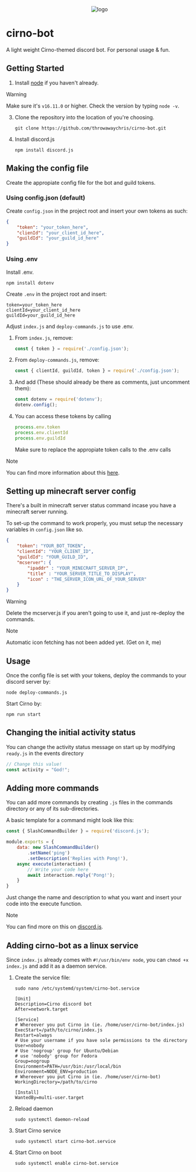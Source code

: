 <div align="center">
  <picture>
    <img alt="logo" src="https://cdn.discordapp.com/attachments/1109269156337025095/1173170236242001950/Cirno.round.32233248885.png?ex=6562faec&is=655085ec&hm=c56afcedca90e18bd1e28ed9580993307c5f61c29f11d57a8b5c11951bc272b3&">
  </picture>
</div>

# cirno-bot

A light weight Cirno-themed discord bot. For personal usage & fun.

## Getting Started

1. Install [node](https://nodejs.org/en/) if you haven't already.

> [!WARNING]
> Make sure it's ```v16.11.0``` or higher. Check the version by typing ```node -v```.
   
3. Clone the repository into the location of you're choosing.

   ```
   git clone https://github.com/throwawaychris/cirno-bot.git
   ```
3. Install discord.js

   ```
   npm install discord.js
   ```

## Making the config file

Create the appropiate config file for the bot and guild tokens.

### Using config.json (default)

Create ```config.json``` in the project root and insert your own tokens as such:

```json
{
    "token": "your_token_here",
    "clienId": "your_client_id_here",
    "guildId": "your_guild_id_here"
}
```

### Using .env

Install .env.

```
npm install dotenv
```

Create ```.env``` in the project root and insert:

```dotenv
token=your_token_here
clientId=your_client_id_here
guildId=your_guild_id_here
```

Adjust ```index.js``` and ```deploy-commands.js``` to use .env.

1. From ```index.js```, remove:
   ```Javascript
   const { token } = require('./config.json');
   ```

2. From ```deploy-commands.js```, remove:
   ```Javascript
   const { clientId, guildId, token } = require('./config.json');
   ```

3. And add (These should already be there as comments, just uncomment them):
   ```Javascript
   const dotenv = require('dotenv');
   dotenv.config();
   ```
   
4. You can access these tokens by calling
   ```Javascript
   process.env.token
   process.env.clientId
   process.env.guildId
   ```

   Make sure to replace the appropiate token calls to the .env calls

> [!NOTE]
> You can find more information about this [here](https://discordjs.guide/creating-your-bot/#using-config-json).

## Setting up minecraft server config
There's a built in minecraft server status command incase you have a minecraft server running.

To set-up the command to work properly, you must setup the necessary variables in ```config.json``` like so.
```json
{
    "token": "YOUR_BOT_TOKEN",
    "clientId": "YOUR_CLIENT_ID",
    "guildId": "YOUR_GUILD_ID",
    "mcserver": {
        "ipaddr" : "YOUR_MINECRAFT_SERVER_IP",
        "title" : "YOUR_SERVER_TITLE_TO_DISPLAY",
        "icon" : "THE_SERVER_ICON_URL_OF_YOUR_SERVER"
    }
}
```
> [!WARNING]
> Delete the mcserver.js if you aren't going to use it, and just re-deploy the commands.

> [!NOTE]
> Automatic icon fetching has not been added yet. (Get on it, me)

## Usage

Once the config file is set with your tokens, deploy the commands to your discord server by:
```
node deploy-commands.js
```

Start Cirno by:
```
npm run start
```

## Changing the initial activity status

You can change the activity status message on start up by modifying ```ready.js``` in the events directory
```Javascript
// Change this value!
const activity = "God!";
```

## Adding more commands

You can add more commands by creating ```.js``` files in the commands directory or any of its sub-directories.

A basic template for a command might look like this:
```Javascript
const { SlashCommandBuilder } = require('discord.js');

module.exports = {
    data: new SlashCommandBuilder()
        .setName('ping')
        .setDescription('Replies with Pong!'),
    async execute(interaction) {
        // Write your code here
        await interaction.reply('Pong!');
    }
}
```

Just change the name and description to what you want and insert your code into the execute function.

> [!NOTE]
> You can find more on this on [discord.js](https://discordjs.guide/creating-your-bot/slash-commands.html#individual-command-files).

## Adding cirno-bot as a linux service

Since ```index.js``` already comes with ```#!/usr/bin/env node```, you can ```chmod +x index.js``` and add it as a daemon service.

1. Create the service file:
   ```
   sudo nano /etc/systemd/system/cirno-bot.service
   ```
   
   ```.service
   [Unit]
   Description=Cirno discord bot
   After=network.target

   [Service]
   # Whereever you put Cirno in (ie. /home/user/cirno-bot/index.js)
   ExecStart=/path/to/cirno/index.js
   Restart=always
   # Use your username if you have sole permissions to the directory
   User=nobody
   # Use 'nogroup' group for Ubuntu/Debian
   # use 'nobody' group for Fedora
   Group=nogroup
   Environment=PATH=/usr/bin:/usr/local/bin
   Environment=NODE_ENV=production
   # Whereever you put Cirno in (ie. /home/user/cirno-bot)
   WorkingDirectory=/path/to/cirno

   [Install]
   WantedBy=multi-user.target
   ```

2. Reload daemon
   ```
   sudo systemctl daemon-reload
   ```

3. Start Cirno service
   ```
   sudo systemctl start cirno-bot.service
   ```

4. Start Cirno on boot
   ```
   sudo systemctl enable cirno-bot.service
   ```
